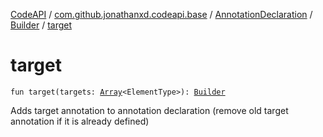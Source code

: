 [CodeAPI](../../../index.md) / [com.github.jonathanxd.codeapi.base](../../index.md) / [AnnotationDeclaration](../index.md) / [Builder](index.md) / [target](.)

# target

`fun target(targets: `[`Array`](https://kotlinlang.org/api/latest/jvm/stdlib/kotlin/-array/index.html)`<ElementType>): `[`Builder`](index.md)

Adds target annotation to annotation declaration (remove old target annotation if it is already defined)


